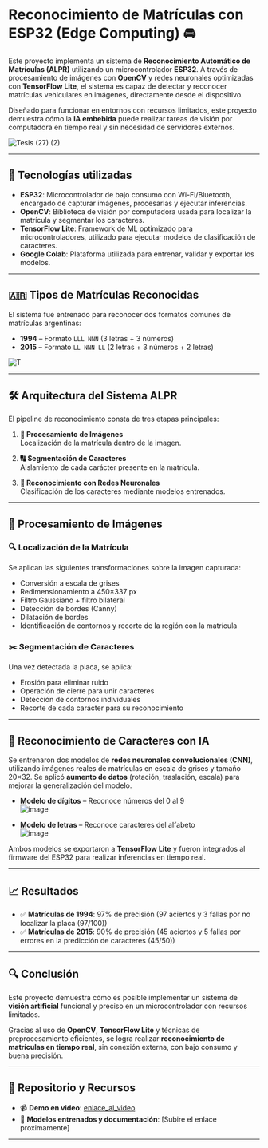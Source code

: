# Reconocimiento de Matrículas con ESP32 (Edge Computing) 🚘 

Este proyecto implementa un sistema de **Reconocimiento Automático de Matrículas (ALPR)** utilizando un microcontrolador **ESP32**. A través de procesamiento de imágenes con **OpenCV** y redes neuronales optimizadas con **TensorFlow Lite**, el sistema es capaz de detectar y reconocer matrículas vehiculares en imágenes, directamente desde el dispositivo.

Diseñado para funcionar en entornos con recursos limitados, este proyecto demuestra cómo la **IA embebida** puede realizar tareas de visión por computadora en tiempo real y sin necesidad de servidores externos.

![Tesis (27) (2)](https://github.com/user-attachments/assets/e1a8793d-c9f1-4353-98e1-bd8317dfbc99)

---

## 🔧 Tecnologías utilizadas

- **ESP32**: Microcontrolador de bajo consumo con Wi-Fi/Bluetooth, encargado de capturar imágenes, procesarlas y ejecutar inferencias.
- **OpenCV**: Biblioteca de visión por computadora usada para localizar la matrícula y segmentar los caracteres.
- **TensorFlow Lite**: Framework de ML optimizado para microcontroladores, utilizado para ejecutar modelos de clasificación de caracteres.
- **Google Colab**: Plataforma utilizada para entrenar, validar y exportar los modelos.

---

## 🇦🇷 Tipos de Matrículas Reconocidas

El sistema fue entrenado para reconocer dos formatos comunes de matrículas argentinas:

- **1994** – Formato `LLL NNN` (3 letras + 3 números)  
- **2015** – Formato `LL NNN LL` (2 letras + 3 números + 2 letras)

![T](https://github.com/user-attachments/assets/af1c0f6c-9258-4482-a1c6-219ba7ed712e)

---

## 🛠️ Arquitectura del Sistema ALPR

El pipeline de reconocimiento consta de tres etapas principales:

1. **📸 Procesamiento de Imágenes**  
   Localización de la matrícula dentro de la imagen.

2. **🔠 Segmentación de Caracteres**  
   Aislamiento de cada carácter presente en la matrícula.

3. **🤖 Reconocimiento con Redes Neuronales**  
   Clasificación de los caracteres mediante modelos entrenados.

---

## 📸 Procesamiento de Imágenes

### 🔍 Localización de la Matrícula

Se aplican las siguientes transformaciones sobre la imagen capturada:

- Conversión a escala de grises  
- Redimensionamiento a 450×337 px  
- Filtro Gaussiano + filtro bilateral  
- Detección de bordes (Canny)  
- Dilatación de bordes  
- Identificación de contornos y recorte de la región con la matrícula

### ✂️ Segmentación de Caracteres

Una vez detectada la placa, se aplica:

- Erosión para eliminar ruido  
- Operación de cierre para unir caracteres  
- Detección de contornos individuales  
- Recorte de cada carácter para su reconocimiento

---

## 🧠 Reconocimiento de Caracteres con IA

Se entrenaron dos modelos de **redes neuronales convolucionales (CNN)**, utilizando imágenes reales de matrículas en escala de grises y tamaño 20×32. Se aplicó **aumento de datos** (rotación, traslación, escala) para mejorar la generalización del modelo.

- **Modelo de dígitos** – Reconoce números del 0 al 9  
  ![image](https://github.com/user-attachments/assets/3c5a4da9-0990-4b2b-b79a-52d174e24649)

- **Modelo de letras** – Reconoce caracteres del alfabeto  
  ![image](https://github.com/user-attachments/assets/815903af-44c1-43e5-b881-076637f20b80)

Ambos modelos se exportaron a **TensorFlow Lite** y fueron integrados al firmware del ESP32 para realizar inferencias en tiempo real.

---

## 📈 Resultados

- ✅ **Matrículas de 1994**: 97% de precisión (97 aciertos y 3 fallas por no localizar la placa (97/100))
- ✅ **Matrículas de 2015**: 90% de precisión (45 aciertos y 5 fallas por errores en la predicción de caracteres (45/50))

---

## 🔍 Conclusión

Este proyecto demuestra cómo es posible implementar un sistema de **visión artificial** funcional y preciso en un microcontrolador con recursos limitados.

Gracias al uso de **OpenCV**, **TensorFlow Lite** y técnicas de preprocesamiento eficientes, se logra realizar **reconocimiento de matrículas en tiempo real**, sin conexión externa, con bajo consumo y buena precisión.

---

## 📁 Repositorio y Recursos

- 📹 **Demo en video**: [enlace_al_video](https://youtu.be/-7m6hsqOaNE)
- 🧠 **Modelos entrenados y documentación**: [Subire el enlace proximamente]

---

